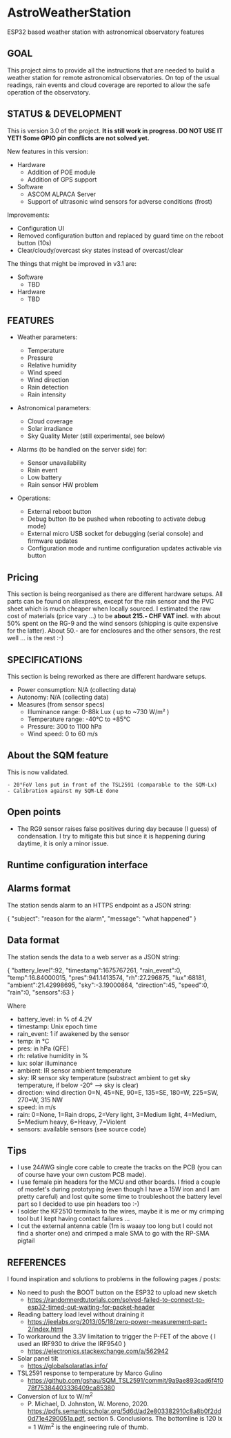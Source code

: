 # AstroWeatherStation

ESP32 based weather station with astronomical observatory features

## GOAL

This project aims to provide all the instructions that are needed to build a weather station for remote astronomical observatories. On top of the usual readings, rain events and cloud coverage are reported to allow the safe operation of the observatory.

## STATUS & DEVELOPMENT

This is version 3.0 of the project. **It is still work in progress. DO NOT USE IT YET! Some GPIO pin conflicts are not solved yet.**

New features in this version:

  - Hardware
    - Addition of POE module
    - Addition of GPS support
  - Software
    - ASCOM ALPACA Server
    - Support of ultrasonic wind sensors for adverse conditions (frost)

Improvements:

  - Configuration UI
  - Removed configuration button and replaced by guard time on the reboot button (10s)
  - Clear/cloudy/overcast sky states instead of overcast/clear

The things that might be improved in v3.1 are:

  - Software
    - TBD
  - Hardware
    - TBD
   
## FEATURES

  - Weather parameters:
  
    - Temperature
    - Pressure
    - Relative humidity
    - Wind speed
    - Wind direction
    - Rain detection
    - Rain intensity
  
  - Astronomical parameters:
  
    - Cloud coverage
    - Solar irradiance
    - Sky Quality Meter (still experimental, see below)
  
  - Alarms (to be handled on the server side) for:
  
    - Sensor unavailability
    - Rain event
    - Low battery
    - Rain sensor HW problem
  
  - Operations:

    - External reboot button
    - Debug button (to be pushed when rebooting to activate debug mode)
    - External micro USB socket for debugging (serial console) and firmware updates
    - Configuration mode and runtime configuration updates activable via button

## Pricing

This section is being reorganised as there are different hardware setups. All parts can be found on aliexpress, except for the rain sensor and the PVC sheet which is much cheaper when locally sourced. I estimated the raw cost of materials (price vary ...) to be **about 215.- CHF VAT incl.** with about 50% spent on the RG-9 and the wind sensors (shipping is quite expensive for the latter). About 50.- are for enclosures and the other sensors, the rest well ... is the rest :-)

## SPECIFICATIONS

This section is being reworked as there are different hardware setups.

  - Power consumption: N/A (collecting data)
  - Autonomy: N/A (collecting data)
  - Measures (from sensor specs)
    - Illuminance range: 0-88k Lux ( up to ~730 W/m² )
    - Temperature range: -40°C to +85°C
    - Pressure: 300 to 1100 hPa
    - Wind speed: 0 to 60 m/s

## About the SQM feature

This is now validated.

    - 20°FoV lens put in front of the TSL2591 (comparable to the SQM-Lx)
    - Calibration against my SQM-LE done
    
## Open points

   - The RG9 sensor raises false positives during day because (I guess) of condensation. I try to mitigate this but since it is happening during daytime, it is only a minor issue.

## Runtime configuration interface

## Alarms format

The station sends alarm to an HTTPS endpoint as a JSON string:

{
  "subject": "reason for the alarm",
  "message": "what happened"
}

## Data format

The station sends the data to a web server as a JSON string:

{
  "battery_level":92,
  "timestamp":1675767261,
  "rain_event":0,
  "temp":16.84000015,
  "pres":941.1413574,
  "rh":27.296875,
  "lux":68181,
  "ambient":21.42998695,
  "sky":-3.19000864,
  "direction":45,
  "speed":0,
  "rain":0,
  "sensors":63
}

Where

- battery_level: in % of 4.2V
- timestamp: Unix epoch time
- rain_event: 1 if awakened by the sensor
- temp: in °C
- pres: in hPa (QFE)
- rh: relative humidity in %
- lux: solar illuminance
- ambient: IR sensor ambient temperature
- sky: IR sensor sky temperature (substract ambient to get sky temperature, if below -20° --> sky is clear)
- direction: wind direction 0=N, 45=NE, 90=E, 135=SE, 180=W, 225=SW, 270=W, 315 NW
- speed: in m/s
- rain: 0=None, 1=Rain drops, 2=Very light, 3=Medium light, 4=Medium, 5=Medium heavy, 6=Heavy, 7=Violent
- sensors: available sensors (see source code)

## Tips

- I use 24AWG single core cable to create the tracks on the PCB (you can of course have your own custom PCB made).
- I use female pin headers for the MCU and other boards. I fried a couple of mosfet's during prototyping (even though I have a 15W iron and I am pretty careful) and lost quite some time to troubleshoot the battery level part so I decided to use pin headers too :-)
- I solder the KF2510 terminals to the wires, maybe it is me or my crimping tool but I kept having contact failures ...
- I cut the external antenna cable (1m is waaay too long but I could not find a shorter one) and crimped a male SMA to go with the RP-SMA pigtail

## REFERENCES

I found inspiration and solutions to problems in the following pages / posts:

  - No need to push the BOOT button on the ESP32 to upload new sketch
    - https://randomnerdtutorials.com/solved-failed-to-connect-to-esp32-timed-out-waiting-for-packet-header
  - Reading battery load level without draining it
    - https://jeelabs.org/2013/05/18/zero-power-measurement-part-2/index.html
  - To workaround the 3.3V limitation to trigger the P-FET of the above ( I used an IRF930 to drive the IRF9540 )
    - https://electronics.stackexchange.com/a/562942
  - Solar panel tilt
    - https://globalsolaratlas.info/
  - TSL2591 response to temperature by Marco Gulino
    - https://github.com/gshau/SQM_TSL2591/commit/9a9ae893cad6f4f078f75384403336409ca85380  
  - Conversion of lux to W/m<sup>2</sup>
    - P. Michael, D. Johnston, W. Moreno, 2020. https://pdfs.semanticscholar.org/5d6d/ad2e803382910c8a8b0f2dd0d71e4290051a.pdf, section 5. Conclusions. The bottomline is 120 lx = 1 W/m<sup>2</sup> is the engineering rule of thumb.
